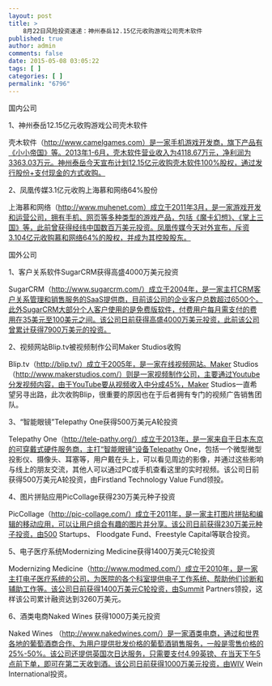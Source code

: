 ```yaml
---
layout: post
title: >
    8月22日风险投资速递：神州泰岳12.15亿元收购游戏公司壳木软件
published: true
author: admin
comments: false
date: 2015-05-08 03:05:22
tags: [ ]
categories: [ ]
permalink: "6796"
---
```



国内公司

1、神州泰岳12.15亿元收购游戏公司壳木软件

壳木软件（http://www.camelgames.com）是一家手机游戏开发商，旗下产品有《小小帝国》等。2013年1-6月，壳木软件营业收入为4118.67万元，净利润为3363.03万元。神州泰岳今天宣布计划12.15亿元收购壳木软件100%股权，通过发行股份+支付现金的方式收购。

2、凤凰传媒3.1亿元收购上海慕和网络64%股份

上海慕和网络（http://www.muhenet.com）成立于2011年3月，是一家游戏开发和运营公司，拥有手机、网页等多种类型的游戏产品，包括《魔卡幻想》、《掌上三国》等，此前曾获得经纬中国数百万美元投资。凤凰传媒今天对外宣布，斥资3.104亿元收购慕和网络64%的股权，并成为其控股股东。

国外公司

1、客户关系软件SugarCRM获得高盛4000万美元投资

SugarCRM（http://www.sugarcrm.com/）成立于2004年，是一家主打CRM客户关系管理和销售服务的SaaS提供商，目前该公司的企业客户总数超过6500个。此外SugarCRM大部分个人客户使用的是免费版软件，付费用户每月需支付的费用在35美元至100美元之间。该公司日前获得高盛4000万美元投资，此前该公司曾累计获得7900万美元的投资。

2、视频网站Blip.tv被视频制作公司Maker Studios收购

Blip.tv（http://blip.tv/）成立于2005年，是一家在线视频网站。Maker Studios（http://www.makerstudios.com/）则是一家视频制作公司，主要通过Youtube分发视频内容，由于YouTube要从视频收入中分成45%，Maker Studios一直希望另寻出路，此次收购Blip，很重要的原因也在于后者拥有专门的视频广告销售团队。

3、“智能眼镜”Telepathy One获得500万美元A轮投资

Telepathy One（http://tele-pathy.org/）成立于2013年，是一家来自于日本东京的可穿戴式硬件服务商，主打“智能眼镜”设备Telepathy One，包括一个微型微型投影仪、摄像头、耳塞等，用户戴在头上，可以看见周边的影像，并通过这些影响与线上的朋友交流，其他人可以通过PC或手机查看这里的实时视频。该公司日前获得500万美元A轮投资，由Firstland Technology Value Fund领投。

4、图片拼贴应用PicCollage获得230万美元种子投资

PicCollage（http://pic-collage.com/）成立于2011年，是一家主打图片拼贴和编辑的移动应用，可以让用户组合有趣的图片并分享。该公司日前获得230万美元种子投资，由500 Startups、 Floodgate Fund、Freestyle Capital等联合投资。

5、电子医疗系统Modernizing Medicine获得1400万美元C轮投资

Modernizing Medicine（http://www.modmed.com/）成立于2010年，是一家主打电子医疗系统的公司，为医院的各个科室提供电子工作系统、帮助他们诊断和辅助工作等。该公司日前获得1400万美元C轮投资，由Summit Partners领投，这样该公司累计融资达到3260万美元。

6、酒类电商Naked Wines 获得1000万美元投资

Naked Wines （http://www.nakedwines.com/）是一家酒类电商，通过和世界各地的葡萄酒商合作、为用户提供批发价格的葡萄酒销售服务，一般是零售价格的25%-50%。该公司还提供英国次日达服务，只需要支付4.99英镑、在当天下午5点前下单，即可在第二天收到酒。该公司日前获得1000万美元投资，由WIV Wein International投资。